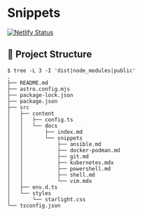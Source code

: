 # Snippets

[![Netlify Status](https://api.netlify.com/api/v1/badges/b8d15004-c8a7-4bb0-b5a3-da884f996bdc/deploy-status)](https://app.netlify.com/sites/usrme-snippets/deploys)

## 🚀 Project Structure

```console
$ tree -L 3 -I 'dist|node_modules|public'
.
├── README.md
├── astro.config.mjs
├── package-lock.json
├── package.json
├── src
│   ├── content
│   │   ├── config.ts
│   │   └── docs
│   │       ├── index.md
│   │       └── snippets
│   │           ├── ansible.md
│   │           ├── docker-podman.md
│   │           ├── git.md
│   │           ├── kubernetes.mdx
│   │           ├── powershell.md
│   │           ├── shell.md
│   │           └── vim.mdx
│   ├── env.d.ts
│   └── styles
│       └── starlight.css
└── tsconfig.json
```
